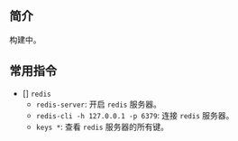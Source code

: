 
## 简介
构建中。

## 常用指令
- [] `redis`
	- `redis-server`: 开启 `redis` 服务器。
	- `redis-cli -h 127.0.0.1 -p 6379`: 连接 `redis` 服务器。
	- `keys *`: 查看 `redis` 服务器的所有键。
